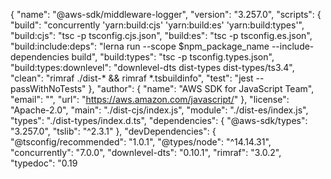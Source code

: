 {
  "name": "@aws-sdk/middleware-logger",
  "version": "3.257.0",
  "scripts": {
    "build": "concurrently 'yarn:build:cjs' 'yarn:build:es' 'yarn:build:types'",
    "build:cjs": "tsc -p tsconfig.cjs.json",
    "build:es": "tsc -p tsconfig.es.json",
    "build:include:deps": "lerna run --scope $npm_package_name --include-dependencies build",
    "build:types": "tsc -p tsconfig.types.json",
    "build:types:downlevel": "downlevel-dts dist-types dist-types/ts3.4",
    "clean": "rimraf ./dist-* && rimraf *.tsbuildinfo",
    "test": "jest --passWithNoTests"
  },
  "author": {
    "name": "AWS SDK for JavaScript Team",
    "email": "",
    "url": "https://aws.amazon.com/javascript/"
  },
  "license": "Apache-2.0",
  "main": "./dist-cjs/index.js",
  "module": "./dist-es/index.js",
  "types": "./dist-types/index.d.ts",
  "dependencies": {
    "@aws-sdk/types": "3.257.0",
    "tslib": "^2.3.1"
  },
  "devDependencies": {
    "@tsconfig/recommended": "1.0.1",
    "@types/node": "^14.14.31",
    "concurrently": "7.0.0",
    "downlevel-dts": "0.10.1",
    "rimraf": "3.0.2",
    "typedoc": "0.19